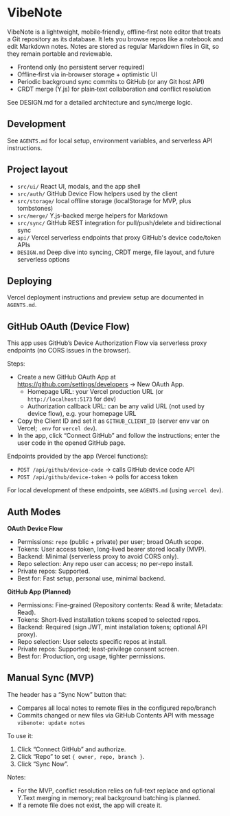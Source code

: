 # VibeNote

VibeNote is a lightweight, mobile‑friendly, offline‑first note editor that treats a Git repository as its database. It lets you browse repos like a notebook and edit Markdown notes. Notes are stored as regular Markdown files in Git, so they remain portable and reviewable.

- Frontend only (no persistent server required)
- Offline‑first via in‑browser storage + optimistic UI
- Periodic background sync commits to GitHub (or any Git host API)
- CRDT merge (Y.js) for plain‑text collaboration and conflict resolution

See DESIGN.md for a detailed architecture and sync/merge logic.

## Development

See `AGENTS.md` for local setup, environment variables, and serverless API instructions.

## Project layout

- `src/ui/` React UI, modals, and the app shell
- `src/auth/` GitHub Device Flow helpers used by the client
- `src/storage/` local offline storage (localStorage for MVP, plus tombstones)
- `src/merge/` Y.js-backed merge helpers for Markdown
- `src/sync/` GitHub REST integration for pull/push/delete and bidirectional sync
- `api/` Vercel serverless endpoints that proxy GitHub's device code/token APIs
- `DESIGN.md` Deep dive into syncing, CRDT merge, file layout, and future serverless options

## Deploying

Vercel deployment instructions and preview setup are documented in `AGENTS.md`.

## GitHub OAuth (Device Flow)

This app uses GitHub’s Device Authorization Flow via serverless proxy endpoints (no CORS issues in the browser).

Steps:

- Create a new GitHub OAuth App at https://github.com/settings/developers → New OAuth App.
  - Homepage URL: your Vercel production URL (or `http://localhost:5173` for dev)
  - Authorization callback URL: can be any valid URL (not used by device flow), e.g. your homepage URL
- Copy the Client ID and set it as `GITHUB_CLIENT_ID` (server env var on Vercel; `.env` for `vercel dev`).
- In the app, click “Connect GitHub” and follow the instructions; enter the user code in the opened GitHub page.

Endpoints provided by the app (Vercel functions):

- `POST /api/github/device-code` → calls GitHub device code API
- `POST /api/github/device-token` → polls for access token

For local development of these endpoints, see `AGENTS.md` (using `vercel dev`).

## Auth Modes

**OAuth Device Flow**

- Permissions: `repo` (public + private) per user; broad OAuth scope.
- Tokens: User access token, long‑lived bearer stored locally (MVP).
- Backend: Minimal (serverless proxy to avoid CORS only).
- Repo selection: Any repo user can access; no per‑repo install.
- Private repos: Supported.
- Best for: Fast setup, personal use, minimal backend.

**GitHub App (Planned)**

- Permissions: Fine‑grained (Repository contents: Read & write; Metadata: Read).
- Tokens: Short‑lived installation tokens scoped to selected repos.
- Backend: Required (sign JWT, mint installation tokens; optional API proxy).
- Repo selection: User selects specific repos at install.
- Private repos: Supported; least‑privilege consent screen.
- Best for: Production, org usage, tighter permissions.

## Manual Sync (MVP)

The header has a “Sync Now” button that:

- Compares all local notes to remote files in the configured repo/branch
- Commits changed or new files via GitHub Contents API with message `vibenote: update notes`

To use it:

1. Click “Connect GitHub” and authorize.
2. Click “Repo” to set `{ owner, repo, branch }`.
3. Click “Sync Now”.

Notes:

- For the MVP, conflict resolution relies on full‑text replace and optional Y.Text merging in memory; real background batching is planned.
- If a remote file does not exist, the app will create it.
